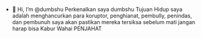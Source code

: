 - 👋 Hi, I’m @dumbshu
Perkenalkan saya dumbshu 
Tujuan Hidup saya adalah menghancurkan para koruptor, penghianat, pembully, penindas, dan pembunuh
saya akan pastikan mereka tersiksa sebelum mati
jangan harap bisa Kabur Wahai PENJAHAT

<!---
dumbshu/dumbshu is a ✨ special ✨ repository because its `README.md` (this file) appears on your GitHub profile.
You can click the Preview link to take a look at your changes.
--->
